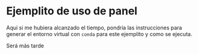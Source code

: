 # Ejemplito de uso de panel

Aqui si me hubiera alcanzado el tiempo, pondría las instrucciones para generar el
entorno virtual con `conda` para este ejemplito y como se ejecuta. 

Será más tarde
